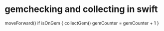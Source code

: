 # gemchecking and collecting in swift
moveForward()
if isOnGem {
    collectGem()
    gemCounter = gemCounter + 1
}
